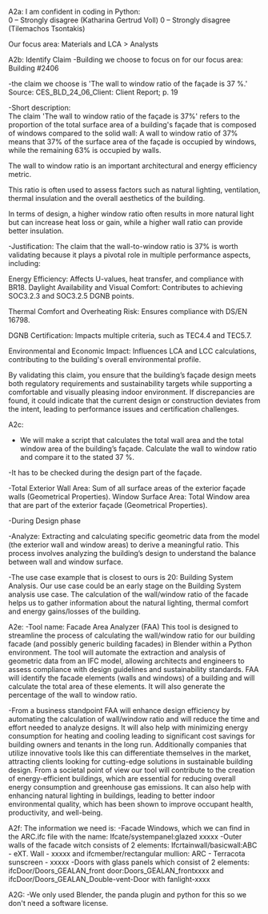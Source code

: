 A2a: 
I am confident in coding in Python:  
0 – Strongly disagree (Katharina Gertrud Voll) 
0 – Strongly disagree (Tilemachos Tsontakis) 

Our focus area: Materials and LCA > Analysts 


A2b: Identify Claim
-Building we choose to focus on for our focus area:  
Building #2406 

-the claim we choose is 'The wall to window ratio of the façade is 37 %.'
Source: CES_BLD_24_06_Client: Client Report; p. 19 

-Short description:  
The claim 'The wall to window ratio of the façade is 37%' refers to the proportion of the total surface area of a building's façade that is composed of windows compared to the solid wall: A wall to window ratio of 37% means that 37% of the surface area of the façade is occupied by windows, while the remaining 63% is occupied by walls. 

The wall to window ratio is an important architectural and energy efficiency metric.  

This ratio is often used to assess factors such as natural lighting, ventilation, thermal insulation and the overall aesthetics of the building. 

In terms of design, a higher window ratio often results in more natural light but can increase heat loss or gain, while a higher wall ratio can provide better insulation. 

-Justification:
The claim that the wall-to-window ratio is 37% is worth validating because it plays a pivotal role in multiple performance aspects, including: 

Energy Efficiency: Affects U-values, heat transfer, and compliance with BR18. 
Daylight Availability and Visual Comfort: Contributes to achieving SOC3.2.3 and SOC3.2.5 DGNB points. 

Thermal Comfort and Overheating Risk: Ensures compliance with DS/EN 16798. 

DGNB Certification: Impacts multiple criteria, such as TEC4.4 and TEC5.7. 

Environmental and Economic Impact: Influences LCA and LCC calculations, contributing to the building's overall environmental profile. 

By validating this claim, you ensure that the building’s façade design meets both regulatory requirements and sustainability targets while supporting a comfortable and visually pleasing indoor environment. If discrepancies are found, it could indicate that the current design or construction deviates from the intent, leading to performance issues and certification challenges. 



A2c:
- We will make a script that calculates the total wall area and the total window area of the building’s façade. Calculate the wall to window ratio and compare it to the stated 37 %.  

-It has to be checked during the design part of the façade.  

-Total Exterior Wall Area: Sum of all surface areas of the exterior façade walls (Geometrical Properties).
Window Surface Area: Total Window area that are part of the exterior façade (Geometrical Properties).

-During Design phase

-Analyze: Extracting and calculating specific geometric data from the model (the exterior wall and window areas) to derive a meaningful ratio. This process involves analyzing the building’s design to understand the balance between wall and window surface. 

-The use case example that is closest to ours is 20: Building System Analysis. Our use case could be an early stage on the Building System analysis use case. The calculation of the wall/window ratio of the facade helps us to gather information about the natural lighting, thermal comfort and energy gains/losses of the building.


A2e:
-Tool name: Facade Area Analyzer (FAA)
This tool is designed to streamline the process of calculating the wall/window ratio for our building facade (and possibly generic building facades) in Blender within a Python environment. The tool will automate the extraction and analysis of geometric data from an IFC model, allowing architects and engineers to assess compliance with design guidelines and sustainability standards.
FAA will identify the facade elements (walls and windows) of a building and will calculate the total area of these elements. It will also generate the percentage of the wall to window ratio.

-From a business standpoint FAA will enhance design efficiency by automating the calculation of wall/window ratio and will reduce the time and effort needed to analyze designs. It will also help with minimizing energy consumption for heating and cooling leading to significant cost savings for building owners and tenants in the long run. Additionally companies that utilize innovative tools like this can differentiate themselves in the market, attracting clients looking for cutting-edge solutions in sustainable building design.
From a societal point of view our tool will contribute to the creation of energy-efficient buildings, which are essential for reducing overall energy consumption and greenhouse gas emissions. It can also help with enhancing natural lighting in buildings, leading to better indoor environmental quality, which has been shown to improve occupant health, productivity, and well-being.


A2f:
The information we need is:
-Facade Windows, which we can find in the ARC.ifc file with the name: Ifcate/systempanel:glazed xxxxx
-Outer walls of the facade witch consists of 2 elements: Ifcrtainwall/basicwall:ABC - eXT. Wall - xxxxx and ifcmember/rectangular mullion: ARC - Terracota sunscreen - xxxxx
-Doors with glass panels which consist of 2 elements: ifcDoor/Doors_GEALAN_front door:Doors_GEALAN_frontxxxx and ifcDoor/Doors_GEALAN_Double-vent-Door with fanlight-xxxx


A2G:
-We only used Blender, the panda plugin and python for this so we don't need a software license.

